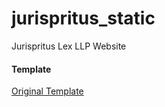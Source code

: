 # jurispritus_static
Jurispritus Lex LLP Website

#### Template
[Original Template](http://rstheme.com/products/html/johnfirm/index.html)